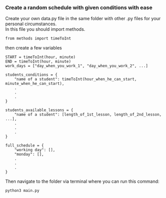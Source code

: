 ### Create a random schedule with given conditions with ease

Create your own data.py file in the same folder with other .py files for your personal circumstances.  
In this file you should import methods.

```
from methods import timeToInt
```

then create a few variables

```
START = timeToInt(hour, minute)
END = timeToInt(hour, minute)
work_days = ["day_when_you_work_1", "day_when_you_work_2", ...]

students_conditions = {
    "name of a student": timeToInt(hour_when_he_can_start, minute_when_he_can_start),
    .
    .
    .
}

students_available_lessons = {
    "name of a student": [length_of_1st_lesson, length_of_2nd_lesson, ...],
    .
    .
    .
}

full_schedule = {
    "working day": [],
    "monday": [],
    .
    .
    .
}
```

Then navigate to the folder via terminal where you can run this command:

```
python3 main.py
```
